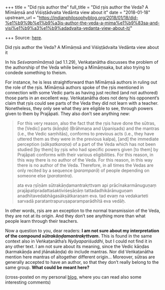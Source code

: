 +++
title = "Did ṛṣis author the"
full_title = "Did ṛṣis author the Veda? A Mīmāṃsā and Viśiṣṭādvaita Vedānta view about it"
date = "2018-01-18"
upstream_url = "https://indianphilosophyblog.org/2018/01/18/did-%e1%b9%9b%e1%b9%a3is-author-the-veda-a-mima%e1%b9%83sa-and-visi%e1%b9%a3%e1%b9%adadvaita-vedanta-view-about-it/"

+++
Source: [here](https://indianphilosophyblog.org/2018/01/18/did-%e1%b9%9b%e1%b9%a3is-author-the-veda-a-mima%e1%b9%83sa-and-visi%e1%b9%a3%e1%b9%adadvaita-vedanta-view-about-it/).

Did ṛṣis author the Veda? A Mīmāṃsā and Viśiṣṭādvaita Vedānta view about it

In his *Seśvaramīmāṃsā* (ad 1.1.29), Veṅkaṭanātha discusses the problem
of the authorship of the Veda while being a Mīmāṃsaka, but also trying
to condede something to theism.

For instance, he is less straightforward than Mīmāṃsā authors in ruling
out the role of the ṛṣis. Mīmāṃsā authors spoke of the ṛṣis mentioned in
connection with some Vedic parts as having just recited (and not
authored) those parts in an excellent way. Veṅkaṭanātha does not deny
his opponent’s claim that ṛṣis could see parts of the Veda they did not
learn with a teacher. Nonetheless, they only see what they are eligible
to see, through powers given to them by Prajāpati. They also don’t see
anything new:

> For this very reason, also the fact that the ṛṣis have done the
> sūtras, the \[Vedic\] parts (*kāṇḍa*) (Brāhmaṇa and Upaniṣads) and the
> mantras (i.e., the Vedic saṃhitās), conforms to previous acts (i.e.,
> they have uttered them as they were in the previous kalpa), \[and\]
> the immediate perception (*sākṣatkaraṇa*) of a part of the Veda which
> has not been studied \[by them\] by ṛṣis who had specific powers given
> \[to them\] by Prajāpati conforms with their various eligibilities.
> For this reason, in this way there is no author of the Veda. For this
> reason, in this way there is no author of the Veda. Therefore, in all
> times the Vedas are only recited by a sequence (*paramparā*) of people
> depending on someone else (*paratantra*).
>
> ata eva ṛṣīṇām sūtrakāṇḍamantrakṛttvam api prācīnakarmānuguṇaṃ
> prajāpatipradattaśaktiviśeṣāṇāṃ tattadadhikārānuguṇam
> anadhītavedabhāgasākṣātkaraṇam eva. tad evaṃ na vedakarteti sarvadā
> paratantrapuruṣaparamparādhītā eva vedāḥ.

In other words, ṛṣis are an exception to the normal transmission of the
Veda, they are not at its origin. And they don’t see anything more than
what people learn through their teachers.

Now a question to you, dear readers: **I am not sure about my
interpretation of the compound *sūtrakāṇḍamantrakṛttvam*.** This is
found in the same context also in Veṅkaṭanātha’s *Nyāyapariśuddhi*, but
I could not find it in any other text. I am not sure about its meaning,
since the Vedic kāṇḍas (karmakāṇḍa and jñānakāṇḍa) do include mantras.
Nor did Veṅkaṭanātha mention here mantras of altogether different
origin… Moreover, sūtras are generally accepted to have an author, so
that they don’t really belong to the same group. **What could be meant
here?**

(cross-posted on my personal [blog](http://elisafreschi.com), where you
can read also some interesting comments)
